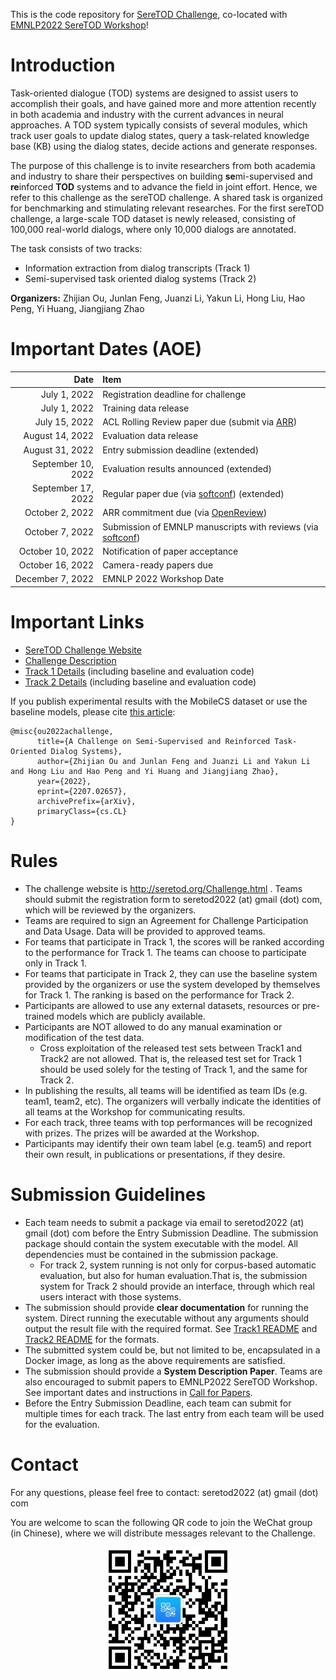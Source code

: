 This is the code repository for [SereTOD Challenge](http://seretod.org/Challenge.html), co-located with [EMNLP2022 SereTOD Workshop](http://seretod.org)!

# Introduction
Task-oriented dialogue (TOD) systems are designed to assist users to accomplish their goals, and have gained more and more attention recently in both academia and
industry with the current advances in neural approaches. A TOD system typically consists of several modules, which track user goals to update dialog states, query a
task-related knowledge base (KB) using the dialog states, decide actions and generate responses. 

The purpose of this challenge is to invite researchers from both academia and industry to share their perspectives on building **se**mi-supervised and **re**inforced **TOD** systems and to advance the field in joint effort.
Hence, we refer to this challenge as the sereTOD challenge.
A shared task is organized for benchmarking and stimulating relevant researches. For the first sereTOD challenge, a large-scale TOD dataset is newly released, consisting of 100,000 real-world dialogs, where only 10,000 dialogs are annotated.

The task consists of two tracks:

* Information extraction from dialog transcripts (Track 1)   
* Semi-supervised task oriented dialog systems (Track 2)

**Organizers:** Zhijian Ou, Junlan Feng, Juanzi Li, Yakun Li, Hong Liu, Hao Peng, Yi Huang, Jiangjiang Zhao

# Important Dates (AOE)
| Date  | Item  |
| ---: | :--- |
| July 1, 2022 | Registration deadline for challenge |
| July 1, 2022 | Training data release |
| July 15, 2022 | ACL Rolling Review paper due (submit via [ARR](https://aclrollingreview.org/)) |
| August 14, 2022 | Evaluation data release |
| August 31, 2022 | Entry submission deadline (extended) |
| September 10, 2022 | Evaluation results announced (extended) |
| September 17, 2022 | Regular paper due (via [softconf](https://softconf.com/emnlp2022/seretod/)) (extended) |
| October 2, 2022 | ARR commitment due (via [OpenReview](https://openreview.net/group?id=EMNLP/2022/Workshop/SereTOD_Commitments)) |
| October 7, 2022 | Submission of EMNLP manuscripts with reviews (via [softconf](https://softconf.com/emnlp2022/seretod/)) |
| October 10, 2022 | Notification of paper acceptance |
| October 16, 2022 | Camera-ready papers due |
| December 7, 2022 | EMNLP 2022 Workshop Date |

# Important Links
* [SereTOD Challenge Website](http://seretod.org/Challenge.html)  
* [Challenge Description](http://seretod.org/SereTOD_Challenge_Description_v2.0.pdf)    
* [Track 1 Details](Track1/) (including baseline and evaluation code)
* [Track 2 Details](Track2/) (including baseline and evaluation code) 

If you publish experimental results with the MobileCS dataset or use the baseline models, please cite [this article](http://arxiv.org/abs/2207.02657):
```
@misc{ou2022achallenge,
      title={A Challenge on Semi-Supervised and Reinforced Task-Oriented Dialog Systems}, 
      author={Zhijian Ou and Junlan Feng and Juanzi Li and Yakun Li and Hong Liu and Hao Peng and Yi Huang and Jiangjiang Zhao},
      year={2022},
      eprint={2207.02657},
      archivePrefix={arXiv},
      primaryClass={cs.CL}
}
```

# Rules
* The challenge website is http://seretod.org/Challenge.html . Teams should submit the registration form to seretod2022 (at) gmail (dot) com, which will be reviewed by the organizers. 
* Teams are required to sign an Agreement for Challenge Participation and Data Usage. Data will be provided to approved teams.
* For teams that participate in Track 1, the scores will be ranked according to the performance for Track 1. The teams can choose to participate only in Track 1.
* For teams that participate in Track 2, they can use the baseline system provided by the organizers or use the system developed by themselves for Track 1. The ranking is based on the performance for Track 2.
* Participants are allowed to use any external datasets, resources or pre-trained models which are publicly available.
* Participants are NOT allowed to do any manual examination or modification of the test data.
    - Cross exploitation of the released test sets between Track1 and Track2 are not allowed. That is, the released test set for Track 1 should be used solely for the testing of Track 1, and the same for Track 2.
* In publishing the results, all teams will be identified as team IDs (e.g. team1, team2, etc). The organizers will verbally indicate the identities of all teams at the Workshop for communicating results.
* For each track, three teams with top performances will be recognized with prizes. The prizes will be awarded at the Workshop.
* Participants may identify their own team label (e.g. team5) and report their own result, in publications or presentations, if they desire.


# Submission Guidelines
* Each team needs to submit a package via email to seretod2022 (at) gmail (dot) com before the Entry Submission Deadline. The submission package should contain the system executable with the model. All dependencies must be contained in the submission package.
    - For track 2, system running is not only for corpus-based automatic evaluation, but also for human evaluation.That is, the submission system for Track 2 should provide an interface, through which real users interact with those systems.
* The submission should provide **clear documentation** for running the system. Direct running the executable without any arguments should output the result file with the required format. See [Track1 README](Track1/README.md#SubmissionFormat) and [Track2 README](Track2/README.md#SubmissionFormat) for the formats.
* The submitted system could be, but not limited to be, encapsulated in a Docker image, as long as the above requirements are satisfied.
* The submission should provide a **System Description Paper**. Teams are also encouraged to submit papers to EMNLP2022 SereTOD Workshop. See important dates and instructions in [Call for Papers](http://seretod.org/Call%20for%20Papers.html).
* Before the Entry Submission Deadline, each team can submit for multiple times for each track. The last entry from each team will be used for the evaluation.

# Contact
For any questions, please feel free to contact: seretod2022 (at) gmail (dot) com

You are welcome to scan the following QR code to join the WeChat group (in Chinese), where we will distribute messages relevant to the Challenge.
<p align="center">
<img src="figs/ewm.png" alt="WeChat QR code" width="200" align="center"/>
</p>
